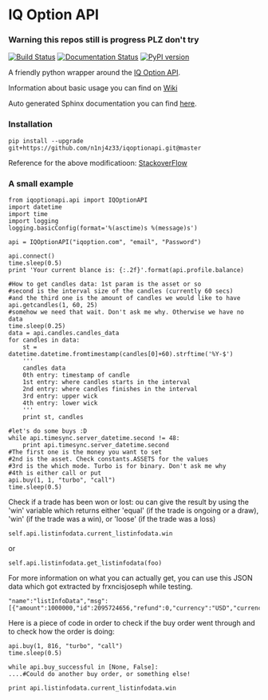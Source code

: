 # IQ Option API

### Warning this repos still is progress PLZ don't try 

[![Build Status](https://travis-ci.org/n1nj4z33/iqoptionapi.svg?branch=master)](https://travis-ci.org/n1nj4z33/iqoptionapi)
[![Documentation Status](https://readthedocs.org/projects/iqoptionapi/badge/?version=latest)](http://iqoptionapi.readthedocs.io/?badge=latest)
[![PyPI version](https://badge.fury.io/py/iqoptionapi.svg)](https://badge.fury.io/py/iqoptionapi)

A friendly python wrapper around the [IQ Option API](https://iqoption.com).

Information about basic usage you can find on [Wiki](https://github.com/n1nj4z33/iqoptionapi/wiki)

Auto generated Sphinx documentation you can  find [here](http://iqoptionapi.readthedocs.io/).

### Installation
```
pip install --upgrade git+https://github.com/n1nj4z33/iqoptionapi.git@master
```
Reference for the above modificatioon: [StackoverFlow](https://stackoverflow.com/questions/51039974/error-while-calling-function-in-python3-5)

### A small example

    from iqoptionapi.api import IQOptionAPI
    import datetime
    import time
    import logging
    logging.basicConfig(format='%(asctime)s %(message)s')

    api = IQOptionAPI("iqoption.com", "email", "Password")

    api.connect()
    time.sleep(0.5)
    print 'Your current blance is: {:.2f}'.format(api.profile.balance)

    #How to get candles data: 1st param is the asset or so
    #second is the interval size of the candles (currently 60 secs)
    #and the third one is the amount of candles we would like to have
    api.getcandles(1, 60, 25)
    #somehow we need that wait. Don't ask me why. Otherwise we have no data
    time.sleep(0.25)
    data = api.candles.candles_data
    for candles in data:
        st = datetime.datetime.fromtimestamp(candles[0]+60).strftime('%Y-$')
        '''
        candles data
        0th entry: timestamp of candle
        1st entry: where candles starts in the interval
        2nd entry: where candles finishes in the interval
        3rd entry: upper wick
        4th entry: lower wick
        '''
        print st, candles

    #let's do some buys :D
    while api.timesync.server_datetime.second != 48:
        print api.timesync.server_datetime.second
    #The first one is the money you want to set
    #2nd is the asset. Check constants.ASSETS for the values
    #3rd is the which mode. Turbo is for binary. Don't ask me why
    #4th is either call or put
    api.buy(1, 1, "turbo", "call")
    time.sleep(0.5)


Check if a trade has been won or lost:
ou can give the result by using the 'win' variable which returns either 'equal' (if the trade is ongoing or a draw), 'win' (if the trade was a win), or 'loose' (if the trade was a loss)

    self.api.listinfodata.current_listinfodata.win

or

    self.api.listinfodata.get_listinfodata(foo)

For more information on what you can actually get, you can use this JSON data which got extracted by frxncisjoseph while testing.

    "name":"listInfoData","msg":[{"amount":1000000,"id":2095724656,"refund":0,"currency":"USD","currency_char":"$","active_id":1,"active":"EURUSD","value":1.07736,"exp_value":1077360,"dir":"call","created":1489706346,"expired":1489706400,"type_name":"turbo","type":"front.TU","profit":100,"profit_amount":1,"win_amount":1.74,"loose_amount":0,"sum":1,"win":"equal","now":1489706346,"user_id":0,"game_state":0,"profit_income":174,"profit_return":0,"option_type_id":3,"site_id":1,"is_demo":false,"user_balance_id":0,"client_platform_id":9,"re_track":"null","params":null}]}

Here is a piece of code in order to check if the buy order went through and to check how the order is doing:
    
    api.buy(1, 816, "turbo", "call")    
    time.sleep(0.5)

    while api.buy_successful in [None, False]:
    ....#Could do another buy order, or something else!

    print api.listinfodata.current_listinfodata.win
